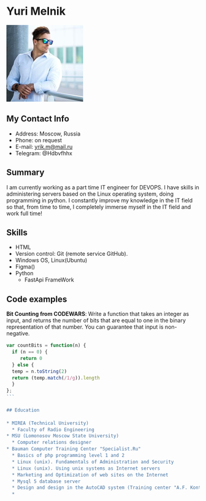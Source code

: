 # Yuri Melnik

![my Avatar](Avatar.jpg "Аватар")

## My Contact Info

* Address: Moscow, Russia
* Phone: on request
* E-mail: <yrik.m@mail.ru>
* Telegram: @Hdbvfhhx

## Summary

I am currently working as a part time IT engineer for DEVOPS. I have skills in administering servers based on the Linux operating system, doing programming in python. I constantly improve my knowledge in the IT field so that, from time to time, I completely immerse myself in the IT field and work full time!

## Skills

* HTML
* Version control: Git (remote service GitHub).
* Windows OS, Linux(Ubuntu)
* Figma()
* Python
  * FastApi FrameWork

## Code examples

**Bit Counting from CODEWARS**: Write a function that takes an integer as input, and returns the number of bits that are equal to one in the binary representation of that number. You can guarantee that input is non-negative.

``````javascript
var countBits = function(n) {
  if (n == 0) {
     return 0
  } else {
  temp = n.toString(2)
  return (temp.match(/1/g)).length
  }
};
```

## Education

* MIREA (Technical University)
  * Faculty of Radio Engineering
* MSU (Lomonosov Moscow State University)
  * Сomputer relations designer
* Bauman Computer Training Center "Specialist.Ru"
  * Basics of php programming level 1 and 2
  * Linux (unix). Fundamentals of Administration and Security
  * Linux (unix). Using unix systems as Internet servers
  * Marketing and Optimization of web sites on the Internet
  * Mysql 5 database server
  * Design and design in the AutoCAD system (Training center "A.F. Konto" NOU)
  * 
